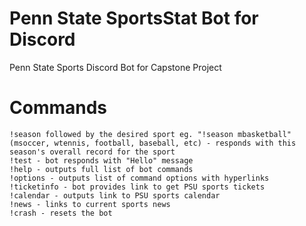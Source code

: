 # Penn State SportsStat Bot for Discord
Penn State Sports Discord Bot for Capstone Project

# Commands
```
!season followed by the desired sport eg. "!season mbasketball"  
(msoccer, wtennis, football, baseball, etc) - responds with this season's overall record for the sport
!test - bot responds with "Hello" message 
!help - outputs full list of bot commands
!options - outputs list of command options with hyperlinks
!ticketinfo - bot provides link to get PSU sports tickets
!calendar - outputs link to PSU sports calendar
!news - links to current sports news
!crash - resets the bot
```